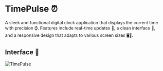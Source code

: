 # TimePulse ⏰

A sleek and functional digital clock application that displays the current time with precision ⌚. Features include real-time updates 🔄, a clean interface 🧼, and a responsive design that adapts to various screen sizes 🖥️📱.

## Interface 📸

![TimePulse](/TimePulse.png)
